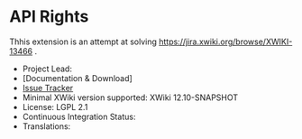 # API Rights

Thhis extension is an attempt at solving https://jira.xwiki.org/browse/XWIKI-13466 .

* Project Lead:
* [Documentation & Download]
* [Issue Tracker](https://jira.xwiki.org/projects/RIGHTSAPI)
* Minimal XWiki version supported: XWiki 12.10-SNAPSHOT
* License: LGPL 2.1
* Continuous Integration Status:
* Translations:
